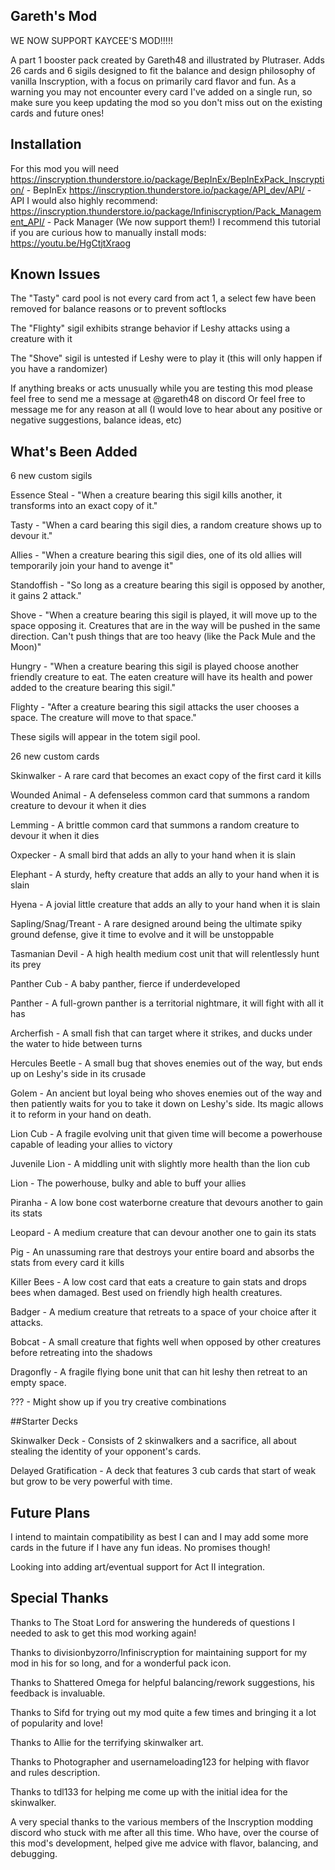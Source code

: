 ## Gareth's Mod
WE NOW SUPPORT KAYCEE'S MOD!!!!!

A part 1 booster pack created by Gareth48 and illustrated by Plutraser. Adds 26 cards and 6 sigils designed to fit the balance and design philosophy of vanilla Inscryption, with a focus on primarily card flavor and fun.
As a warning you may not encounter every card I've added on a single run, so make sure you keep updating the mod so you don't miss out on the existing cards and future ones! 

## Installation
For this mod you will need
https://inscryption.thunderstore.io/package/BepInEx/BepInExPack_Inscryption/ - BepInEx
https://inscryption.thunderstore.io/package/API_dev/API/ - API
I would also highly recommend:
https://inscryption.thunderstore.io/package/Infiniscryption/Pack_Management_API/ - Pack Manager (We now support them!)
I recommend this tutorial if you are curious how to manually install mods: https://youtu.be/HgCtjtXraog

## Known Issues
The "Tasty" card pool is not every card from act 1, a select few have been removed for balance reasons or to prevent softlocks

The "Flighty" sigil exhibits strange behavior if Leshy attacks using a creature with it

The "Shove" sigil is untested if Leshy were to play it (this will only happen if you have a randomizer)

If anything breaks or acts unusually while you are testing this mod please feel free to send me a message at @gareth48 on discord
Or feel free to message me for any reason at all (I would love to hear about any positive or negative suggestions, balance ideas, etc)


## What's Been Added
6 new custom sigils

Essence Steal - "When a creature bearing this sigil kills another, it transforms into an exact copy of it."

Tasty - "When a card bearing this sigil dies, a random creature shows up to devour it."

Allies - "When a creature bearing this sigil dies, one of its old allies will temporarily join your hand to avenge it"

Standoffish - "So long as a creature bearing this sigil is opposed by another, it gains 2 attack."

Shove - "When a creature bearing this sigil is played, it will move up to the space opposing it. Creatures that are in the way will be pushed in the same direction. Can't push things that are too heavy (like the Pack Mule and the Moon)"

Hungry - "When a creature bearing this sigil is played choose another friendly creature to eat. The eaten creature will have its health and power added to the creature bearing this sigil."

Flighty - "After a creature bearing this sigil attacks the user chooses a space. The creature will move to that space."

These sigils will appear in the totem sigil pool.

26 new custom cards

Skinwalker - A rare card that becomes an exact copy of the first card it kills

Wounded Animal -  A defenseless common card that summons a random creature to devour it when it dies

Lemming - A brittle common card that summons a random creature to devour it when it dies

Oxpecker - A small bird that adds an ally to your hand when it is slain

Elephant - A sturdy, hefty creature that adds an ally to your hand when it is slain

Hyena - A jovial little creature that adds an ally to your hand when it is slain

Sapling/Snag/Treant - A rare designed around being the ultimate spiky ground defense, give it time to evolve and it will be unstoppable

Tasmanian Devil - A high health medium cost unit that will relentlessly hunt its prey

Panther Cub - A baby panther, fierce if underdeveloped

Panther -  A full-grown panther is a territorial nightmare, it will fight with all it has

Archerfish - A small fish that can target where it strikes, and ducks under the water to hide between turns

Hercules Beetle - A small bug that shoves enemies out of the way, but ends up on Leshy's side in its crusade

Golem - An ancient but loyal being who shoves enemies out of the way and then patiently waits for you to take it down on Leshy's side. Its magic allows it to reform in your hand on death.

Lion Cub - A fragile evolving unit that given time will become a powerhouse capable of leading your allies to victory

Juvenile Lion - A middling unit with slightly more health than the lion cub

Lion - The powerhouse, bulky and able to buff your allies

Piranha -  A low bone cost waterborne creature that devours another to gain its stats

Leopard - A medium creature that can devour another one to gain its stats

Pig - An unassuming rare that destroys your entire board and absorbs the stats from every card it kills

Killer Bees - A low cost card that eats a creature to gain stats and drops bees when damaged. Best used on friendly high health creatures.

Badger - A medium creature that retreats to a space of your choice after it attacks.

Bobcat - A small creature that fights well when opposed by other creatures before retreating into the shadows

Dragonfly - A fragile flying bone unit that can hit leshy then retreat to an empty space.

??? - Might show up if you try creative combinations

##Starter Decks

Skinwalker Deck - Consists of 2 skinwalkers and a sacrifice, all about stealing the identity of your opponent's cards.

Delayed Gratification - A deck that features 3 cub cards that start of weak but grow to be very powerful with time.

## Future Plans
I intend to maintain compatibility as best I can and I may add some more cards in the future if I have any fun ideas. No promises though!

Looking into adding art/eventual support for Act II integration.

## Special Thanks
Thanks to The Stoat Lord for answering the hundereds of questions I needed to ask to get this mod working again!

Thanks to divisionbyzorro/Infiniscryption for maintaining support for my mod in his for so long, and for a wonderful pack icon.

Thanks to Shattered Omega for helpful balancing/rework suggestions, his feedback is invaluable.

Thanks to Sifd for trying out my mod quite a few times and bringing it a lot of popularity and love!

Thanks to Allie for the terrifying skinwalker art.

Thanks to Photographer and usernameloading123 for helping with flavor and rules description.

Thanks to tdl133 for helping me come up with the initial idea for the skinwalker.

A very special thanks to the various members of the Inscryption modding discord who stuck with me after all this time. Who have, over the course of this mod's development, helped give me advice with flavor, balancing, and debugging. 